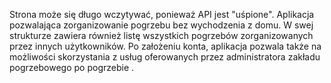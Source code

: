 Strona może się długo wczytywać, ponieważ API jest "uśpione". 
Aplikacja pozwalająca zorganizowanie pogrzebu bez wychodzenia z domu. 
W swej strukturze zawiera również listę wszystkich pogrzebów zorganizowanych przez innych użytkowników. 
Po założeniu konta, aplikacja pozwala także na możliwości skorzystania z usług oferowanych przez administratora zakładu pogrzebowego po pogrzebie .
